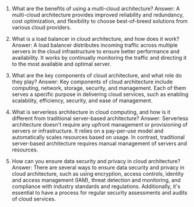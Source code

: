 1. What are the benefits of using a multi-cloud architecture?
Answer: A multi-cloud architecture provides improved reliability and redundancy, cost optimization, and flexibility to choose best-of-breed solutions from various cloud providers.

2. What is a load balancer in cloud architecture, and how does it work?
Answer: A load balancer distributes incoming traffic across multiple servers in the cloud infrastructure to ensure better performance and availability. It works by continually monitoring the traffic and directing it to the most available and optimal server.

3. What are the key components of cloud architecture, and what role do they play?
Answer: Key components of cloud architecture include computing, network, storage, security, and management. Each of them serves a specific purpose in delivering cloud services, such as enabling scalability, efficiency, security, and ease of management.

4. What is serverless architecture in cloud computing, and how is it different from traditional server-based architecture?
Answer: Serverless architecture doesn't require any upfront management or provisioning of servers or infrastructure. It relies on a pay-per-use model and automatically scales resources based on usage. In contrast, traditional server-based architecture requires manual management of servers and resources.

5. How can you ensure data security and privacy in cloud architecture?
Answer: There are several ways to ensure data security and privacy in cloud architecture, such as using encryption, access controls, identity and access management (IAM), threat detection and monitoring, and compliance with industry standards and regulations. Additionally, it's essential to have a process for regular security assessments and audits of cloud services.
